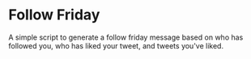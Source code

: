 # Follow Friday

A simple script to generate a follow friday message based on who has followed you, who has liked your tweet, and tweets you&#39;ve liked.